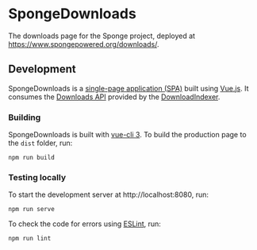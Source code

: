 # SpongeDownloads
The downloads page for the Sponge project, deployed at https://www.spongepowered.org/downloads/.

## Development
SpongeDownloads is a [single-page application (SPA)](https://en.wikipedia.org/wiki/Single-page_application) built using
[Vue.js](https://vuejs.org). It consumes the [Downloads API](https://dl-api.spongepowered.org/v1/) provided by the
[DownloadIndexer](https://github.com/SpongePowered/DownloadIndexer).

### Building
SpongeDownloads is built with [vue-cli 3](https://github.com/vuejs/vue-cli). To build the production page to the `dist`
folder, run:

```
npm run build
```

### Testing locally
To start the development server at http://localhost:8080, run:

```
npm run serve
```

To check the code for errors using [ESLint](https://eslint.org), run:

```
npm run lint
```
